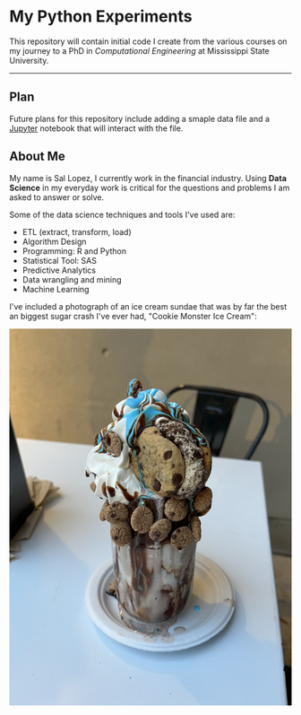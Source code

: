 # My Python Experiments
This repository will contain initial code I create from the various courses on my journey to a PhD in *Computational Engineering*  at Mississippi State University.
 
------------------------------------------------------------------------------------------------------------------

## Plan 
Future plans for this repository include adding a smaple data file and a [Jupyter](https://jupyter.org) notebook that will interact with the file.

## About Me
My name is Sal Lopez, I currently work in the financial industry.  Using **Data Science** in my everyday work is critical for the questions and 
problems I am asked to answer or solve.

Some of the data science techniques and tools I've used are:

+ ETL (extract, transform, load)
+ Algorithm Design
+ Programming: R and Python
+ Statistical Tool: SAS
+ Predictive Analytics
+ Data wrangling and mining
+ Machine Learning

I've included a photograph of an ice cream sundae that was by far the best an biggest sugar crash I've ever had, "Cookie Monster Ice Cream":

![Ice Cream](https://github.com/Slopez10/Python-Experiments/blob/main/Ice_Cream.jpeg)

